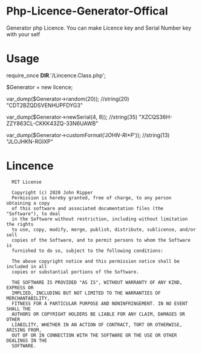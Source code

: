 # Php-Licence-Generator-Offical
Generator php Licence. You can make Licence key and Serial Number key with your self

# Usage

require_once __DIR__.'/Lincence.Class.php';

$Generator = new licence;

var_dump($Generator->random(20)); //string(20) "CDT2BZQDSVENHUPFDYG3"

var_dump($Generator->newSerial(4, 8)); //string(35) "XZCQS36H-ZZY863CL-CKKK43ZQ-33N6UAWB"

var_dump($Generator->customFormat('J*O*H*N-R*I*P')); //string(13) "JLOJHKN-RGIXP"
      
# Lincence
      MIT License

      Copyright (c) 2020 John Ripper
      Permission is hereby granted, free of charge, to any person obtaining a copy
      of this software and associated documentation files (the "Software"), to deal
      in the Software without restriction, including without limitation the rights
      to use, copy, modify, merge, publish, distribute, sublicense, and/or sell
      copies of the Software, and to permit persons to whom the Software is
      furnished to do so, subject to the following conditions:

      The above copyright notice and this permission notice shall be included in all
      copies or substantial portions of the Software.

      THE SOFTWARE IS PROVIDED "AS IS", WITHOUT WARRANTY OF ANY KIND, EXPRESS OR
      IMPLIED, INCLUDING BUT NOT LIMITED TO THE WARRANTIES OF MERCHANTABILITY,
      FITNESS FOR A PARTICULAR PURPOSE AND NONINFRINGEMENT. IN NO EVENT SHALL THE
      AUTHORS OR COPYRIGHT HOLDERS BE LIABLE FOR ANY CLAIM, DAMAGES OR OTHER
      LIABILITY, WHETHER IN AN ACTION OF CONTRACT, TORT OR OTHERWISE, ARISING FROM,
      OUT OF OR IN CONNECTION WITH THE SOFTWARE OR THE USE OR OTHER DEALINGS IN THE
      SOFTWARE.
      
      
